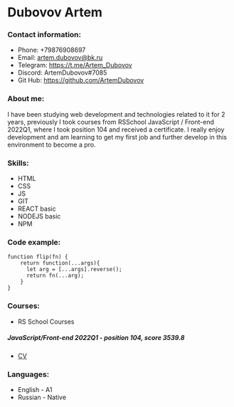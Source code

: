 # Dubovov Artem

### Contact information:
- Phone: +79876908697
- Email: artem.dubovov@bk.ru
- Telegram: https://t.me/Artem_Dubovov
- Discord: ArtemDubovov#7085
- Git Hub: https://github.com/ArtemDubovov

### About me:

I have been studying web development and technologies related to it for 2 years, previously I took courses from RSSchool JavaScript / Front-end 2022Q1, where I took position 104 and received a certificate. I really enjoy development and am learning to get my first job and further develop in this environment to become a pro.

### Skills:

* HTML
* CSS
* JS
* GIT
* REACT basic
* NODEJS basic
* NPM

### Code example:

```
function flip(fn) {
    return function(...args){
      let arg = [...args].reverse();
      return fn(...arg);
    }
}
```

### Courses:

- RS School Courses
##### JavaScript/Front-end 2022Q1 - position 104, score 3539.8
- [CV](https://app.rs.school/cv/39516d50-4624-4e41-87ed-462e981a95c5)

### Languages:

- English - A1
- Russian - Native